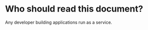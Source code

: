 Who should read this document?
==============================

Any developer building applications run as a service.

